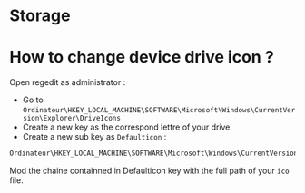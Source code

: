 # Storage
How to change device drive icon ?
=================================
Open regedit as administrator :

* Go to ``Ordinateur\HKEY_LOCAL_MACHINE\SOFTWARE\Microsoft\Windows\CurrentVersion\Explorer\DriveIcons``
* Create a new key as the correspond lettre of your drive.
* Create a new sub key as ``Defaulticon`` :

    
```POWERSHELL
Ordinateur\HKEY_LOCAL_MACHINE\SOFTWARE\Microsoft\Windows\CurrentVersion\E   xplorer\DriveIcons\D\Defaulticon
```

Mod the chaine containned in Defaulticon key with the full path of your ``ico`` file.

